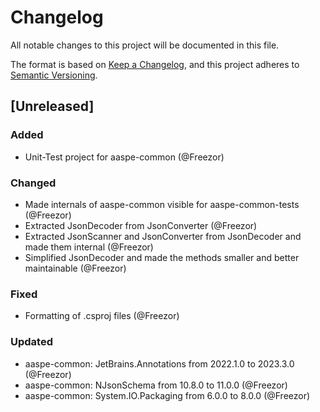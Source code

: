# Changelog

All notable changes to this project will be documented in this file.

The format is based on [Keep a Changelog](https://keepachangelog.com/en/1.1.0/),
and this project adheres to [Semantic Versioning](https://semver.org/spec/v2.0.0.html).

## [Unreleased]

### Added

- Unit-Test project for aaspe-common (@Freezor)

### Changed

- Made internals of aaspe-common visible for aaspe-common-tests (@Freezor)
- Extracted JsonDecoder from JsonConverter (@Freezor)
- Extracted JsonScanner and JsonConverter from JsonDecoder and made them internal (@Freezor)
- Simplified JsonDecoder and made the methods smaller and better maintainable (@Freezor)

### Fixed

- Formatting of .csproj files (@Freezor)

### Updated

- aaspe-common: JetBrains.Annotations from 2022.1.0 to 2023.3.0 (@Freezor)
- aaspe-common: NJsonSchema from 10.8.0 to 11.0.0 (@Freezor)
- aaspe-common: System.IO.Packaging from 6.0.0 to 8.0.0 (@Freezor)
